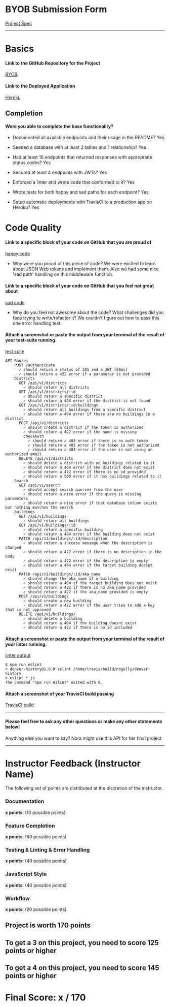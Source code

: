 # BYOB Submission Form

[Project Spec](http://frontend.turing.io/projects/build-your-own-backend.html)

------

# Basics

#### Link to the GitHub Repository for the Project
[BYOB](https://github.com/nogully/denver-history)

#### Link to the Deployed Application
[Heroku](http://denver-history.herokuapp.com/)


## Completion

#### Were you able to complete the base functionality?

* Documented all available endpoints and their usage in the README?
Yes

* Seeded a database with at least 2 tables and 1 relationship?
Yes

* Had at least 10 endpoints that returned responses with appropriate status codes?
Yes

* Secured at least 4 endpoints with JWTs?
Yes

* Enforced a linter and wrote code that conformed to it?
Yes

* Wrote tests for both happy and sad paths for each endpoint?
Yes

* Setup automatic deployments with TravisCI to a production app on Heroku?
Yes

# Code Quality

#### Link to a specific block of your code on GitHub that you are proud of
[happy code](https://github.com/nogully/denver-history/blob/44920fbf48bee77d31f31ad688a6895ddf813f89/test/routes.spec.js#L708-L723)

* Why were you proud of this piece of code?
We were excited to learn about JSON Web tokens and implement them. Also we had some nice 'sad path' handling on this middleware function.

#### Link to a specific block of your code on GitHub that you feel not great about
[sad code](https://github.com/nogully/denver-history/blob/44920fbf48bee77d31f31ad688a6895ddf813f89/test/routes.spec.js#L708-L723)

* Why do you feel not awesome about the code? What challenges did you face trying to write/refactor it?
We couldn't figure out how to pass this one error handling test.

#### Attach a screenshot or paste the output from your terminal of the result of your test-suite running.

[test suite]()
```
API Routes
    POST /authenticate
      ✓ should return a status of 201 and a JWT (58ms)
      ✓ should return a 422 error if a parameter is not provided
    Districts
      GET /api/v1/districts
        ✓ should return all districts
      GET /api/v1/districts/:id
        ✓ should return a specific district
        ✓ should return a 404 error if the district is not found
      GET /api/v1/districts/:id/buildings
        ✓ should return all buildings from a specific district
        ✓ should return a 404 error if there are no buildings in a district
      POST /api/v1/districts
        ✓ should create a district if the token is authorized
        ✓ should return a 422 error if the name is missing
        checkAuth
          ✓ should return a 403 error if there is no auth token
          ✓ should return a 403 error if the token is not authorized
          ✓ should return a 403 error if the user is not using an authorized email
      DELETE /api/v1/districts
        ✓ should delete a district with no buildings related to it
        ✓ should return a 404 error if the district does not exist
        ✓ should return a 422 error if there is no id provided
        ✓ should return a 500 error if it has buildings related to it
    Search
      GET /api/v1/search
        ✓ should accept search queries from the user
        ✓ should return a nice error if the query is missing parameters
        ✓ should return a nice error if that database column exists but nothing matches the search
    Buildings
      GET /api/v1/buildings
        ✓ should return all buildings
      GET /api/v1/buildings/:id
        ✓ should return a specific building
        ✓ should return a 404 error if the building does not exist
      PATCH /api/v1/buildings/:id/description
        ✓ should return a success message when the description is changed
        ✓ should return a 422 error if there is no description in the body
        ✓ should return a 422 error if the description is empty
        ✓ should return a 404 error if the target building doesnt exist
      PATCH /api/v1/buildings/:id/aka_name
        ✓ should change the aka_name of a building
        ✓ should return a 404 if the target building does not exist
        ✓ should return a 422 if there is no aka_name provided
        ✓ should return a 422 if the aka_name provided is empty
      POST /api/v1/buildings
        ✓ should create a new building
        - should return a 422 error if the user tries to add a key that is not approved
      DELETE /api/v1/buildings/
        ✓ should delete a building
        ✓ should return a 404 if the building doesnt exist
        ✓ should return a 422 if there is no id included
 ```

#### Attach a screenshot or paste the output from your terminal of the result of your linter running.
[linter output]()
```
$ npm run eslint
> denver-history@1.0.0 eslint /home/travis/build/nogully/denver-history
> eslint *.js
The command "npm run eslint" exited with 0.
```

#### Attach a screenshot of your TravisCI build passing

[TravisCI build](https://travis-ci.org/nogully/denver-history)

-----

#### Please feel free to ask any other questions or make any other statements below!

Anything else you want to say?
Nora might use this API for her final project

-----


# Instructor Feedback (Instructor Name)

The following set of points are distributed at the discretion of the instructor.

### Documentation

**x points**: (10 possible points)

### Feature Completion

**x points**: (60 possible points)

### Testing & Linting & Error Handling

**x points**: (40 possible points)

### JavaScript Style

**x points**: (40 possible points)

### Workflow

**x points**: (20 possible points)

## Project is worth 170 points

## To get a 3 on this project, you need to score 125 points or higher
## To get a 4 on this project, you need to score 145 points or higher

# Final Score: x / 170
